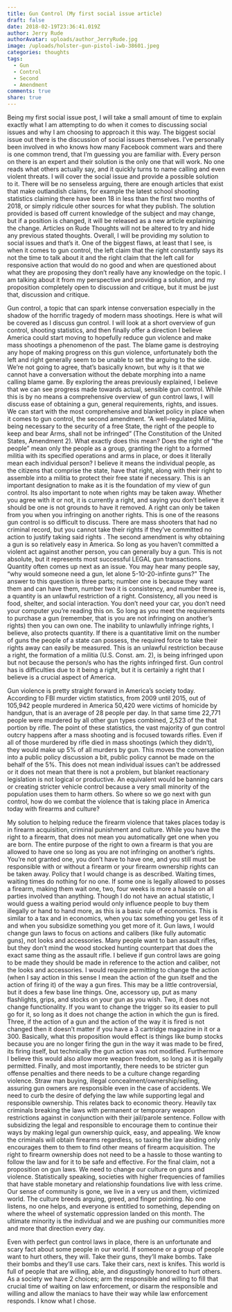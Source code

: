 ```yaml
---
title: Gun Control (My first social issue article)
draft: false
date: 2018-02-19T23:36:41.019Z
author: Jerry Rude
authorAvatar: uploads/author_JerryRude.jpg
image: /uploads/holster-gun-pistol-iwb-38601.jpeg
categories: thoughts
tags:
  - Gun
  - Control
  - Second
  - Amendment
comments: true
share: true
---
```

Being my first social issue post, I will take a small amount of time to explain exactly what I am attempting to do when it comes to discussing social issues and why I am choosing to approach it this way. The biggest social issue out there is the discussion of social issues themselves. I’ve personally been involved in who knows how many Facebook comment wars and there is one common trend, that I’m guessing you are familiar with. Every person on there is an expert and their solution is the only one that will work. No one reads what others actually say, and it quickly turns to name calling and even violent threats. I will cover the social issue and provide a possible solution to it. There will be no senseless arguing, there are enough articles that exist that make outlandish claims, for example the latest school shooting statistics claiming there have been 18 in less than the first two months of 2018, or simply ridicule other sources for what they publish. The solution provided is based off current knowledge of the subject and may change, but if a position is changed, it will be released as a new article explaining the change. Articles on Rude Thoughts will not be altered to try and hide any previous stated thoughts. Overall, I will be providing my solution to social issues and that’s it. One of the biggest flaws, at least that I see, is when it comes to gun control, the left claim that the right constantly says its not the time to talk about it and the right claim that the left call for responsive action that would do no good and when are questioned about what they are proposing they don’t really have any knowledge on the topic. I am talking about it from my perspective and providing a solution, and my proposition completely open to discussion and critique, but it must be just that, discussion and critique.

Gun control, a topic that can spark intense conversation especially in the shadow of the horrific tragedy of modern mass shootings. Here is what will be covered as I discuss gun control. I will look at a short overview of gun control, shooting statistics, and then finally offer a direction I believe America could start moving to hopefully reduce gun violence and make mass shootings a phenomenon of the past. The blame game is destroying any hope of making progress on this gun violence, unfortunately both the left and right generally seem to be unable to set the arguing to the side. We’re not going to agree, that’s basically known, but why is it that we cannot have a conversation without the debate morphing into a name calling blame game. By exploring the areas previously explained, I believe that we can see progress made towards actual, sensible gun control. 
While this is by no means a comprehensive overview of gun control laws, I will discuss ease of obtaining a gun, general requirements, rights, and issues. We can start with the most comprehensive and blanket policy in place when it comes to gun control, the second amendment. “A well-regulated Militia, being necessary to the security of a free State, the right of the people to keep and bear Arms, shall not be infringed” (The Constitution of the United States, Amendment 2). What exactly does this mean? Does the right of “the people” mean only the people as a group, granting  the right to a formed militia with its specified operations and arms in place, or does it literally mean each individual person? I believe it means the individual people, as the citizens that comprise the state, have that right, along with their right to assemble into a militia to protect their free state if necessary. This is an important designation to make as it is the foundation of my view of gun control.  Its also important to note when rights may be taken away. Whether you agree with it or not, it is currently a right, and saying you don’t believe it should be one is not grounds to have it removed. A right can only be taken from you when you infringing on another rights. This is one of the reasons gun control is so difficult to discuss. There are mass shooters that had no criminal record, but you cannot take their rights if they’ve committed no action to justify taking said rights . The second amendment is why obtaining a gun is so relatively easy in America. So long as you haven’t committed a violent act against another person, you can generally buy a gun. This is not absolute, but it represents most successful LEGAL gun transactions. Quantity often comes up next as an issue. You may hear many people say, “why would someone need a gun, let alone 5-10-20-infinte guns?” The answer to this question is three parts; number one is because they want them and can have them, number two it is consistency, and number three is, a quantity is an unlawful restriction of a right. Consistency, all you need is food, shelter, and social interaction. You don’t need your car, you don’t need your computer you’re reading this on. So long as you meet the requirements to purchase a gun (remember, that is you are not infringing on another’s rights) then you can own one.  The inability to unlawfully infringe rights, I believe, also protects quantity. If there is a quantitative limit on the number of guns the people of a state can possess, the required force to take their rights away can easily be measured. This is an unlawful restriction because a right, the formation of a militia (U.S. Const. am. 2), is being infringed upon but not because the person/s who has the rights infringed first. Gun control has is difficulties due to it being a right, but it is certainly a right that I believe is a crucial aspect of America. 

Gun violence is pretty straight forward in America’s society today. According to FBI murder victim statistics, from 2009 until 2015, out of 105,942 people murdered in America 50,420 were victims of homicide by handgun, that is an average of 28 people per day. In that same time 22,771 people were murdered by all other gun types combined, 2,523 of the that portion by rifle. The point of these statistics, the vast majority of gun control outcry happens after a mass shooting and is focused towards rifles. Even if all of those murdered by rifle died in mass shootings (which they didn’t), they would make up 5% of all murders by gun. This moves the conversation into a public policy discussion a bit, public policy cannot be made on the behalf of the 5%. This does not mean individual issues can’t be addressed or it does not mean that there is not a problem, but blanket reactionary legislation is not logical or productive. An equivalent would be banning cars or creating stricter vehicle control because a very small minority of the population uses them to harm others. So where so we go next with gun control, how do we combat the violence that is taking place in America today with firearms and culture? 

My solution to helping reduce the firearm violence that takes places today is in firearm acquisition, criminal punishment and culture. While you have the right to a firearm, that does not mean you automatically get one when you are born. The entire purpose of the right to own a firearm is that you are allowed to have one so long as you are not infringing on another’s rights. You’re not granted one, you don’t have to have one, and you still must be responsible with or without a firearm or your firearm ownership rights can be taken away. Policy that I would change is as described. Waiting times, waiting times do nothing for no one. If some one is legally allowed to posses a firearm, making them wait one, two, four weeks is more a hassle on all parties involved than anything. Though I do not have an actual statistic, I would guess a waiting period would only influence people to buy them illegally or hand to hand more, as this is a basic rule of economics. This is similar to a tax and in economics, when you tax something you get less of it and when you subsidize something you get more of it. Gun laws, I would change gun laws to focus on actions and calibers (like fully automatic guns), not looks and accessories. Many people want to ban assault rifles, but they don’t mind the wood stocked hunting counterpart that does the exact same thing as the assault rifle. I believe if gun control laws are going to be made they should be made in reference to the action and caliber, not the looks and accessories. I would require permitting to change the action (when I say action in this sense I mean the action of the gun itself and the action of firing it) of the way a gun fires. This may be a little controversial, but it does a few base line things. One, accessory up, put as many flashlights,  grips, and stocks on your gun as you wish. Two, it does not change functionality. If you want to change the trigger so its easier to pull go for it, so long as it does not change the action in which the gun is fired. Three, if the action of a gun and the action of the way it is fired is not changed then it doesn’t matter if you have a 3 cartridge magazine in it or a 300. Basically, what this proposition would effect is things like bump stocks because you are no longer firing the gun in the way it was made to be fired, its firing itself, but technically the gun action was not modified. Furthermore I believe this would also allow more weapon freedom, so long as it is legally permitted. 
Finally, and most importantly, there needs to be stricter gun offense penalties and there needs to be a culture change regarding violence. Straw man buying, illegal concealment/ownership/selling, assuring gun owners are responsible even in the case of accidents. We need to curb the desire of defying the law while supporting legal and responsible ownership. This relates back to economic theory. Heavily tax criminals breaking the laws with permanent or temporary weapon restrictions against in conjunction with their jail/parole sentence. Follow with subsidizing the legal and responsible to encourage them to continue their ways by making legal gun ownership quick, easy, and appealing. We know the criminals will obtain firearms regardless, so taxing the law abiding only encourages them to them to find other means of firearm acquisition. The right to firearm ownership does not need to be a hassle to those wanting to follow the law and for it to be safe and effective. For the final claim, not a proposition on gun laws. We need to change our culture on guns and violence. Statistically speaking, societies with higher frequencies of families that have stable monetary and relationship foundations live with less crime. Our sense of community is gone, we live in a very us and them, victimized world. The culture breeds arguing, greed, and finger pointing. No one listens, no one helps, and everyone is entitled to something, depending on where the wheel of systematic oppression landed on this month. The ultimate minority is the individual and we are pushing our communities more and more that direction every day. 

Even with perfect gun control laws in place, there is an unfortunate and scary fact about some people in our world. If someone or a group of people want to hurt others, they will. Take their guns, they’ll make bombs. Take their bombs and they’ll use cars. Take their cars, next is knifes. This world is full of people that are willing, able, and disgustingly honored to hurt others. As a society we have 2 choices; arm the responsible and willing to fill that crucial time of waiting on law enforcement, or disarm the responsible and willing and allow the maniacs to have their way while law enforcement responds. I know what I chose.
